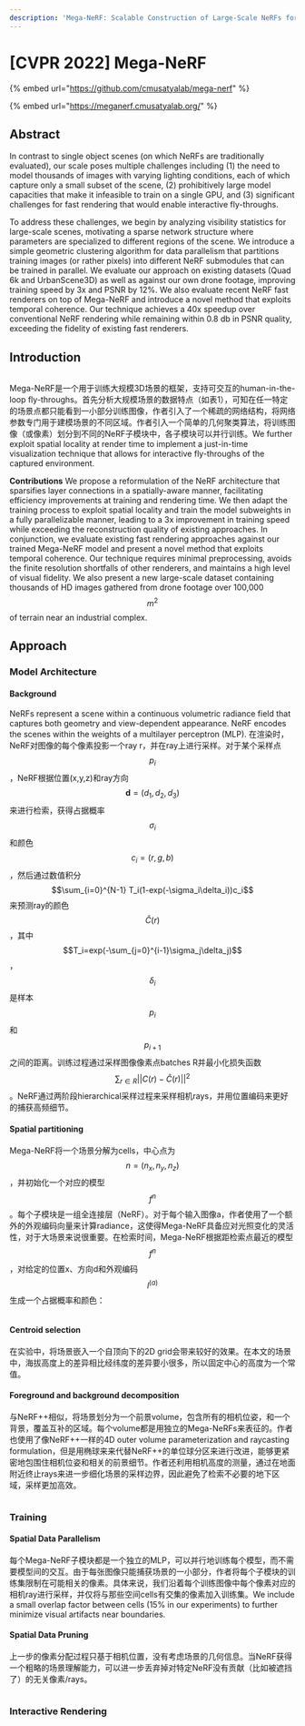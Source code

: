 ```yaml
---
description: 'Mega-NeRF: Scalable Construction of Large-Scale NeRFs for Virtual Fly-Throughs'
---
```


# \[CVPR 2022] Mega-NeRF

{% embed url="https://github.com/cmusatyalab/mega-nerf" %}

{% embed url="https://meganerf.cmusatyalab.org/" %}

## Abstract

In contrast to single object scenes (on which NeRFs are traditionally evaluated), our scale poses multiple challenges including (1) the need to model thousands of images with varying lighting conditions, each of which capture only a small subset of the scene, (2) prohibitively large model capacities that make it infeasible to train on a single GPU, and (3) significant challenges for fast rendering that would enable interactive fly-throughs.&#x20;

To address these challenges, we begin by analyzing visibility statistics for large-scale scenes, motivating a sparse network structure where parameters are specialized to different regions of the scene. We introduce a simple geometric clustering algorithm for data parallelism that partitions training images (or rather pixels) into different NeRF submodules that can be trained in parallel. We evaluate our approach on existing datasets (Quad 6k and UrbanScene3D) as well as against our own drone footage, improving training speed by 3x and PSNR by 12%. We also evaluate recent NeRF fast renderers on top of Mega-NeRF and introduce a novel method that exploits temporal coherence. Our technique achieves a 40x speedup over conventional NeRF rendering while remaining within 0.8 db in PSNR quality, exceeding the fidelity of existing fast renderers.

## Introduction

<figure><img src="../../.gitbook/assets/image (639).png" alt=""><figcaption></figcaption></figure>

Mega-NeRF是一个用于训练大规模3D场景的框架，支持可交互的human-in-the-loop fly-throughs。首先分析大规模场景的数据特点（如表1），可知在任一特定的场景点都只能看到一小部分训练图像，作者引入了一个稀疏的网络结构，将网络参数专门用于建模场景的不同区域。作者引入一个简单的几何聚类算法，将训练图像（或像素）划分到不同的NeRF子模块中，各子模块可以并行训练。We further exploit spatial locality at render time to implement a just-in-time visualization technique that allows for interactive fly-throughs of the captured environment.

**Contributions** We propose a reformulation of the NeRF architecture that sparsifies layer connections in a spatially-aware manner, facilitating efficiency improvements at training and rendering time. We then adapt the training process to exploit spatial locality and train the model subweights in a fully parallelizable manner, leading to a 3x improvement in training speed while exceeding the reconstruction quality of existing approaches. In conjunction, we evaluate existing fast rendering approaches against our trained Mega-NeRF model and present a novel method that exploits temporal coherence. Our technique requires minimal preprocessing, avoids the finite resolution shortfalls of other renderers, and maintains a high level of visual fidelity. We also present a new large-scale dataset containing thousands of HD images gathered from drone footage over 100,000 $$m^2$$ of terrain near an industrial complex.

## Approach

### Model Architecture

#### Background

NeRFs represent a scene within a continuous volumetric radiance field that captures both geometry and view-dependent appearance. NeRF encodes the scenes within the weights of a multilayer perceptron (MLP). 在渲染时，NeRF对图像的每个像素投影一个ray r，并在ray上进行采样。对于某个采样点$$p_i$$，NeRF根据位置(x,y,z)​和ray方向$$\textbf{d}=(d_1,d_2,d_3)$$来进行检索，获得占据概率$$\sigma_i$$和颜色$$c_i=(r,g,b)$$，然后通过数值积分$$\sum_{i=0}^{N-1} T_i(1-exp(-\sigma_i\delta_i))c_i$$来预测ray的颜色$$\hat{C}(r)$$，其中$$T_i=exp(-\sum_{j=0}^{i-1}\sigma_j\delta_j)$$，$$\delta_i$$是样本$$p_i$$​和$$p_{i+1}$$​之间的距离。训练过程通过采样图像像素点batches R并最小化损失函数$$\sum_{r\in R} {||C(r)-\hat{C}(r)||}^2$$。NeRF通过两阶段hierarchical采样过程来采样相机rays，并用位置编码来更好的捕获高频细节。

#### Spatial partitioning

Mega-NeRF将一个场景分解为cells，中心点为$$n=(n_x,n_y,n_z)$$​，并初始化一个对应的模型$$f^n$$​。每个子模块是一组全连接层（NeRF）。对于每个输入图像a，作者使用了一个额外的外观编码向量来计算radiance，这使得Mega-NeRF具备应对光照变化的灵活性，对于大场景来说很重要。在检索时间，Mega-NeRF根据距检索点最近的模型$$f^n$$，对给定的位置x、方向d和外观编码$$l^{(a)}$$生成一个占据概率和颜色：

<figure><img src="../../.gitbook/assets/image (593).png" alt=""><figcaption></figcaption></figure>

#### Centroid selection

在实验中，将场景嵌入一个自顶向下的2D grid会带来较好的效果。在本文的场景中，海拔高度上的差异相比经纬度的差异要小很多，所以固定中心的高度为一个常值。

#### Foreground and background decomposition

与NeRF++相似，将场景划分为一个前景volume，包含所有的相机位姿，和一个背景，覆盖互补的区域。每个volume都是用独立的Mega-NeRFs来表征的。作者也使用了像NeRF++一样的4D outer volume parameterization and raycasting formulation，但是用椭球来来代替NeRF++的单位球分区来进行改进，能够更紧密地包围住相机位姿和相关的前景细节。作者还利用相机高度的测量，通过在地面附近终止rays来进一步细化场景的采样边界，因此避免了检索不必要的地下区域，采样更加高效。

<figure><img src="../../.gitbook/assets/image (612).png" alt=""><figcaption></figcaption></figure>

### Training

#### Spatial Data Parallelism

每个Mega-NeRF子模块都是一个独立的MLP，可以并行地训练每个模型，而不需要模型间的交互。由于每张图像只能捕获场景的一小部分，作者将每个子模块的训练集限制在可能相关的像素。具体来说，我们沿着每个训练图像中每个像素对应的相机ray进行采样，并仅将与那些空间cells有交集的像素加入训练集。We include a small overlap factor between cells (15% in our experiments) to further minimize visual artifacts near boundaries.

#### Spatial Data Pruning

上一步的像素分配过程只基于相机位置，没有考虑场景的几何信息。当NeRF获得一个粗略的场景理解能力，可以进一步丢弃掉对特定NeRF没有贡献（比如被遮挡了）的无关像素/rays。

<figure><img src="../../.gitbook/assets/image (599).png" alt=""><figcaption></figcaption></figure>

### Interactive Rendering

